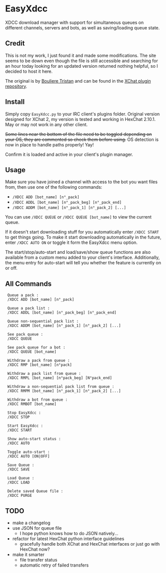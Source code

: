 EasyXdcc
========

XDCC download manager with support for simultaneous queues on different channels, servers and bots, as well as saving/loading queue state.

## Credit

This is not my work, I just found it and made some modifications. The site seems to be down even though the file is still accessible and searching for an hour today looking for an updated version returned nothing helpful, so I decided to host it here.

The original is by [Bouliere Tristan](mailto:boulieretristan@aliceadsl.fr) and can be found in the [XChat plugin repository](http://xchat.org/cgi-bin/search.pl?str=easyxdcc&cat=0&Submit=Search).

## Install

Simply copy `EasyXdcc.py` to your IRC client's plugins folder. Original version designed for XChat 2, my version is tested and working in HexChat 2.10.1. May or may not work in any other client.

~~Some lines near the bottom of the file need to be toggled depending on your OS, they are commented so check them before using.~~ OS detection is now in place to handle paths properly! Yay!

Confirm it is loaded and active in your client's plugin manager.

## Usage

Make sure you have joined a channel with access to the bot you want files from, then use one of the following commands:

* `/XDCC ADD [bot_name] [n°_pack]`
* `/XDCC ADDL [bot_name] [n°_pack_beg] [n°_pack_end]`
* `/XDCC ADDM [bot_name] [n°_pack_1] [n°_pack_2] [...]`

You can use `/XDCC QUEUE` or `/XDCC QUEUE [bot_name]` to view the current queue.

If it doesn't start downloading stuff for you automatically enter `/XDCC START` to get things going. To make it start downloading automatically in the future, enter `/XDCC AUTO ON` or toggle it form the EasyXdcc menu option.

The start/stop/auto-start and load/save/show queue functions are also available from a custom menu added to your client's interface. Additionally, the menu entry for auto-start will tell you whether the feature is currently on or off.

## All Commands

```
 Queue a pack :
 /XDCC ADD [bot_name] [n°_pack]

 Queue a pack list :
 /XDCC ADDL [bot_name] [n°_pack_beg] [n°_pack_end]

 Queue non-sequential pack list :
 /XDCC ADDM [bot_name] [n°_pack_1] [n°_pack_2] [...]

 See pack queue :
 /XDCC QUEUE

 See pack queue for a bot :
 /XDCC QUEUE [bot_name]

 Withdraw a pack from queue :
 /XDCC RMP [bot_name] [n°pack]

 Withdraw a pack list from queue :
 /XDCC RMPL [bot_name] [n°pack_beg] [N°pack_end]

 Withdraw a non-sequential pack list from queue :
 /XDCC RMPM [bot_name] [n°_pack_1] [n°_pack_2] [...]

 Withdraw a bot from queue :
 /XDCC RMBOT [bot_name]

 Stop EasyXdcc :
 /XDCC STOP

 Start EasyXdcc :
 /XDCC START

 Show auto-start status :
 /XDCC AUTO

 Toggle auto-start :
 /XDCC AUTO [ON|OFF]

 Save Queue :
 /XDCC SAVE

 Load Queue :
 /XDCC LOAD

 Delete saved Queue file :
 /XDCC PURGE
 ```

## TODO

* make a changelog
* use JSON for queue file
  * I hope python knows how to do JSON natively...
* refactor for latest HexChat python interface guidelines
  * gracefully handle both XChat and HexChat interfaces or just go with HexChat now?
* make it smarter
  * file transfer status
  * automatic retry of failed transfers
